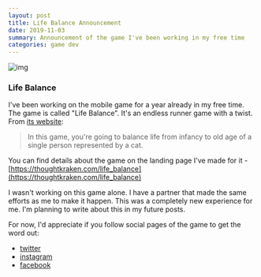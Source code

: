 ```yaml
---
layout: post
title: Life Balance Announcement
date: 2019-11-03
summary: Announcement of the game I've been working in my free time
categories: game dev
---
```


![img](https://i.imgur.com/t2tWSHN.png)

### Life Balance

I've been working on the mobile game for a year already in my free time. The game is called "Life Balance". It's an endless runner game with a twist. From [its website](https://thoughtkraken.com/life_balance):

<blockquote>
  <p>
  In this game, you're going to balance life from infancy to old age of a single person represented by a cat.
  </p>
</blockquote>

You can find details about the game on the landing page I've made for it - [https://thoughtkraken.com/life_balance](https://thoughtkraken.com/life_balance)

I wasn't working on this game alone. I have a partner that made the same efforts as me to make it happen. This was a completely new experience for me. I'm planning to write about this in my future posts.

For now, I'd appreciate if you follow social pages of the game to get the word out:
 - [twitter](https://twitter.com/thoughtkraken)
 - [instagram](https://www.instagram.com/thoughtkraken/)
 - [facebook](https://www.facebook.com/thoughtkraken)
